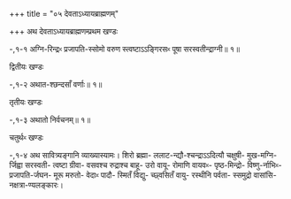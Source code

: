+++
title = "०५ देवताऽध्यायब्राह्मणम्"

+++
अथ देवताऽध्यायब्राह्मणम्प्रथम खण्डः

-,१-१ अग्नि-रिन्द्रᳲ प्रजापति-स्सोमो वरुण स्त्वष्टाऽऽङ्गिरसᳲ पूषा सरस्वतीन्द्राग्नी॥ १॥

द्वितीयः खण्डः

-,१-२ अथात-श्छन्दसाँ वर्णाः॥ १॥

तृतीयः खण्डः

-,१-३ अथातो निर्वचनम्॥ १॥

चतुर्थᳲ खण्डः

-,१-४ अथ सावित्र्यङ्गानि व्याख्यास्यामः। शिरो ब्रह्मा- ललाट-न्द्यौ-श्चन्द्राऽऽदित्यौ चक्षुषी- मुख-मग्नि-र्जिह्वा सरस्वती- त्वष्टा ग्रीवा- वसवश्च रुद्राश्च बाहू- उरो वायू- रोमाणि वायवᳲ- पृष्ठ-मिन्द्रो- विष्णु-र्नाभिᳲ- प्रजापति-र्जघन- मूरू मरुतो- वेदाᳲ पादौ- स्मितँ विद्यु- च्छ्वसितँ वायु- रस्थीनि पर्वता- स्समुद्रो वासांसि- नक्षत्रा-ण्यलङ्कारः।
